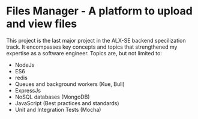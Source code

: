 # Files Manager - A platform to upload and view files

This project is the last major project in the ALX-SE backend specilization track. It encompasses key concepts and topics that strengthened my expertise as a software engineer. Topics are, but not limited to:

- NodeJs
- ES6
- redis
- Queues and background workers (Kue, Bull)
- ExpressJs
- NoSQL databases (MongoDB)
- JavaScript (Best practices and standards)
- Unit and Integration Tests (Mocha)